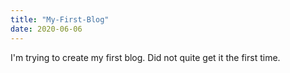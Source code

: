 ```yaml
---
title: "My-First-Blog"
date: 2020-06-06
---
```

I'm trying to create my first blog. 
Did not quite get it the first time.
